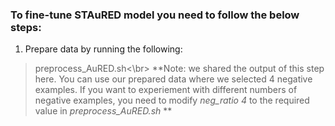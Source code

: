 ### To fine-tune STAuRED model you need to follow the below steps:
1. Prepare data by running the following:
  >preprocess_AuRED.sh<\br>
**Note: we shared the output of this step here. You can use our prepared data where we selected 4 negative examples. If you want to experiement with different numbers of negative examples, you need to modify *neg_ratio 4* to the required value in *preprocess_AuRED.sh* **
